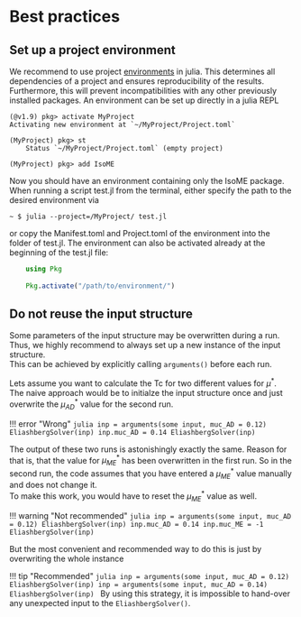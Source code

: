 # Best practices
## Set up a project environment
We recommend to use project [environments](https://docs.julialang.org/en/v1/manual/code-loading/#Environments-1) in julia. This determines all dependencies of a project and ensures reproducibility of the results.
Furthermore, this will prevent incompatibilities with any other previously installed packages.
An environment can be set up directly in a julia REPL
```julia-repl
(@v1.9) pkg> activate MyProject
Activating new environment at `~/MyProject/Project.toml`

(MyProject) pkg> st
    Status `~/MyProject/Project.toml` (empty project)

(MyProject) pkg> add IsoME
```
Now you should have an environment containing only the IsoME package. 
When running a script test.jl from the terminal, either specify the path to the desired environment via
```console
~ $ julia --project=/MyProject/ test.jl
```
or copy the Manifest.toml and Project.toml of the environment into the folder of test.jl.
The environment can also be activated already at the beginning of the test.jl file:
```julia
    using Pkg
    
    Pkg.activate("/path/to/environment/")
```


## Do not reuse the input structure
Some parameters of the input structure may be overwritten during a run.  
Thus, we highly recommend to always set up a new instance of the input structure.  
This can be achieved by explicitly calling `arguments()` before each run. 

Lets assume you want to calculate the Tc for two different values for $\mu^*$.  
The naive approach would be to initialze the input structure once and just overwrite the $\mu^*_{AD}$ value for the second run.

!!! error "Wrong"
    ```julia
    inp = arguments(some input, muc_AD = 0.12)
    EliashbergSolver(inp)
    inp.muc_AD = 0.14
    EliashbergSolver(inp)
    ```

The output of these two runs is astonishingly exactly the same.
Reason for that is, that the value for $\mu^*_{ME}$ has been overwritten in the first run. So in the second run, the code assumes that you have entered a $\mu^*_{ME}$ value manually and does not change it.   
To make this work, you would have to reset the $\mu^*_{ME}$ value as well.

!!! warning "Not recommended"
    ```julia
    inp = arguments(some input, muc_AD = 0.12)
    EliashbergSolver(inp)
    inp.muc_AD = 0.14
    inp.muc_ME = -1
    EliashbergSolver(inp)
    ```

But the most convenient and recommended way to do this is just by overwriting the whole instance

!!! tip "Recommended"
    ```julia
    inp = arguments(some input, muc_AD = 0.12)
    EliashbergSolver(inp)
    inp = arguments(some input, muc_AD = 0.14)
    EliashbergSolver(inp)
    ```
By using this strategy, it is impossible to hand-over any unexpected input to the `EliashbergSolver()`.


